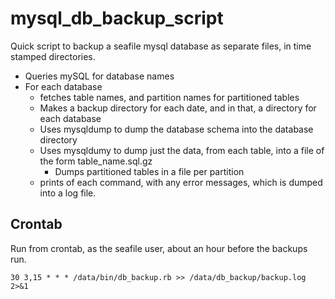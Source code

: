 # mysql_db_backup_script

Quick script to backup a seafile mysql database as separate files, in time stamped directories.

  * Queries mySQL for database names
  * For each database
    * fetches table names, and partition names for partitioned tables
    * Makes a backup directory for each date, and in that, a directory for each database
    * Uses mysqldump to dump the database schema into the database directory
    * Uses mysqldumy to dump just the data, from each table, into a file of the form table_name.sql.gz
      * Dumps partitioned tables in a file per partition
    * prints of each command, with any error messages, which is dumped into a log file.

## Crontab
Run from crontab, as the seafile user, about an hour before the backups run.
```
30 3,15 * * * /data/bin/db_backup.rb >> /data/db_backup/backup.log 2>&1
```
